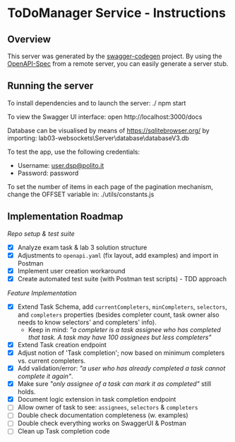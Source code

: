 # ToDoManager Service - Instructions

## Overview
This server was generated by the [swagger-codegen](https://github.com/swagger-api/swagger-codegen) project.  By using the [OpenAPI-Spec](https://github.com/OAI/OpenAPI-Specification) from a remote server, you can easily generate a server stub.

## Running the server

To install dependencies and to launch the server:
./ npm start

To view the Swagger UI interface:
open http://localhost:3000/docs

Database can be visualised by means of https://sqlitebrowser.org/ by importing:
lab03-websockets\Server\database\databaseV3.db

To test the app, use the following credentials:
- Username: user.dsp@polito.it
- Password: password


To set the number of items in each page of the pagination mechanism, change the OFFSET variable in:
./utils/constants.js


## Implementation Roadmap
_Repo setup & test suite_
- [x] Analyze exam task & lab 3 solution structure
- [x] Adjustments to `openapi.yaml` (fix layout, add examples) and import in Postman 
- [X] Implement user creation workaround
- [X] Create automated test suite (with Postman test scripts) - TDD approach

_Feature Implementation_
- [X] Extend Task Schema, add `currentCompleters`, `minCompleters`, `selectors`, and `completers` properties (besides completer count, task owner also needs to know selectors' and completers' info). 
  - Keep in mind: _"a completer is a task assignee who has completed that task. A task may have 100 assignees but less completers"_
- [X] Extend Task creation endpoint
- [X] Adjust notion of 'Task completion'; now based on minimum completers vs. current completers.
- [X] Add validation/error: _"a user who has already completed a task cannot complete it again"_.
- [X] Make sure _"only assignee of a task can mark it as completed"_ still holds.
- [X] Document logic extension in task completion endpoint
- [ ] Allow owner of task to see: `assignees`, `selectors` & `completers`
- [ ] Double check documentation completeness (w. examples)
- [ ] Double check everything works on SwaggerUI & Postman
- [ ] Clean up Task completion code